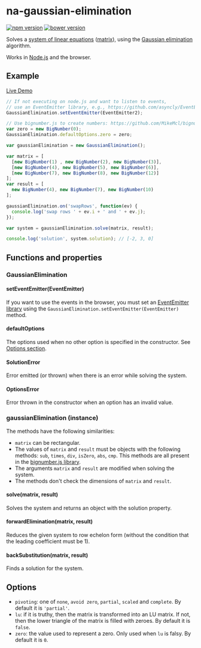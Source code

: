 # na-gaussian-elimination

[![npm version](http://img.shields.io/npm/v/na-gaussian-elimination.svg)](https://npmjs.org/package/na-gaussian-elimination)
[![bower version](https://img.shields.io/bower/v/na-gaussian-elimination.svg)](https://github.com/tfoxy/na-gaussian-elimination)
<!--
[![build status](https://travis-ci.org/tfoxy/na-gaussian-elimination.svg)](https://travis-ci.org/tfoxy/na-gaussian-elimination)
-->

Solves a [system of linear equations] ([matrix]), using the [Gaussian elimination] algorithm.

Works in [Node.js] and the browser.

## Example

[Live Demo](http://jsbin.com/nuquga/embed?js,console)

```js
// If not executing on node.js and want to listen to events,
// use an EventEmitter library, e.g., https://github.com/asyncly/EventEmitter2
GaussianElimination.setEventEmitter(EventEmitter2);

// Use bignumber.js to create numbers: https://github.com/MikeMcl/bignumber.js/
var zero = new BigNumber(0);
GaussianElimination.defaultOptions.zero = zero;

var gaussianElimination = new GaussianElimination();

var matrix = [
  [new BigNumber(1) , new BigNumber(2), new BigNumber(3)],
  [new BigNumber(4), new BigNumber(5), new BigNumber(6)],
  [new BigNumber(7), new BigNumber(8), new BigNumber(12)]
];
var result = [
  new BigNumber(4), new BigNumber(7), new BigNumber(10)
];

gaussianElimination.on('swapRows', function(ev) {
  console.log('swap rows ' + ev.i + ' and ' + ev.j);
});

var system = gaussianElimination.solve(matrix, result);

console.log('solution', system.solution); // [-2, 3, 0]
```

## Functions and properties

### GaussianElimination

#### setEventEmitter(EventEmitter)

If you want to use the events in the browser, you must set an [EventEmitter library]
using the `GaussianElimination.setEventEmitter(EventEmitter)` method.

#### defaultOptions

The options used when no other option is specified in the constructor.
See [Options section](#Options).

#### SolutionError

Error emitted (or thrown) when there is an error while solving the system.

#### OptionsError

Error thrown in the constructor when an option has an invalid value.

### gaussianElimination (instance)

The methods have the following similarities:

  * `matrix` can be rectangular.
  * The values of `matrix` and `result` must be objects with the following methods: 
    `sub`, `times`, `div`, `isZero`, `abs`, `cmp`.
    This methods are all present in the [bignumber.js library].
  * The arguments `matrix` and `result` are modified when solving the system.
  * The methods don't check the dimensions of `matrix` and `result`.

#### solve(matrix, result)

Solves the system and returns an object with the solution property.

#### forwardElimination(matrix, result)

Reduces the given system to row echelon form 
(without the condition that the leading coefficient must be 1).

#### backSubstitution(matrix, result)

Finds a solution for the system.

## Options

  * `pivoting`: one of `none`, `avoid zero`, `partial`, `scaled` and `complete`.
    By default it is `'partial'`.
  * `lu`: if it is truthy, then the matrix is transformed into an LU matrix.
    If not, then the lower triangle of the matrix is filled with zeroes.
    By default it is `false`.
  * `zero`: the value used to represent a zero. Only used when `lu` is falsy.
    By default it is `0`.


[system of linear equations]: https://en.wikipedia.org/wiki/System_of_linear_equations
[matrix]: https://en.wikipedia.org/wiki/Matrix_(mathematics)
[Gaussian elimination]: https://en.wikipedia.org/wiki/Gaussian_elimination
[Node.js]: https://nodejs.org
[EventEmitter library]: https://github.com/asyncly/EventEmitter2
[bignumber.js library]: https://github.com/MikeMcl/bignumber.js
